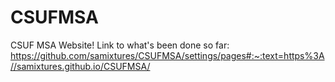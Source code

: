# CSUFMSA
CSUF MSA Website!
Link to what's been done so far: https://github.com/samixtures/CSUFMSA/settings/pages#:~:text=https%3A//samixtures.github.io/CSUFMSA/
